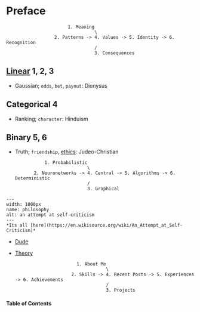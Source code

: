# Preface

                           1. Meaning
                                     \
                      2. Patterns -> 4. Values -> 5. Identity -> 6. Recognition
                                     /
                                     3. Consequences 
            
      

## [Linear](https://en.wikipedia.org/wiki/Log-linear_model) 1, 2, 3
- Gaussian; `odds`, `bet`, `payout`: Dionysus

## Categorical 4
- Ranking; `character`: Hinduism

## Binary 5, 6
- Truth; `friendship`, [ethics](https://www.youtube.com/watch?v=GLpbh5d3Hhg): Judeo-Christian

                 1. Probabilistic
                                 \
             2. Neuronetworks -> 4. Central -> 5. Algorithms -> 6. Deterministic
                                 /
                                 3. Graphical 

```{figure} ./self-criticism.png
---
width: 1000px
name: philosophy
alt: an attempt at self-criticism
---
*Its all [here](https://en.wikisource.org/wiki/An_Attempt_at_Self-Criticism)*
```

- [Dude](https://www.youtube.com/shorts/s2gLB2ZqPWc)
- [Theory](https://schlemielintheory.com)


                             1. About Me
                                        \
                           2. Skills -> 4. Recent Posts -> 5. Experiences -> 6. Achievements
                                        /
                                        3. Projects





#### Table of Contents

```{tableofcontents}
```



